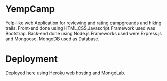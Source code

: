 # YempCamp
Yelp-like web Application for reviewing and rating campgrounds and hiking trails.
Front-end done using HTML,CSS,Javascript.Framework used was Bootstrap.
Back-end done using Node.js.Frameworks used were Express.js and Mongoose.
MongoDB used as Database.
# Deployment
Deployed [here](https://lit-citadel-72746.herokuapp.com/) using Heroku web hosting and MongoLab.
